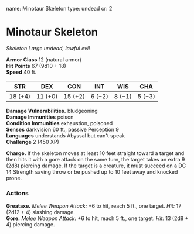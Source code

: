 name: Minotaur Skeleton
type: undead
cr: 2

# Minotaur Skeleton
_Skeleton Large undead, lawful evil_

**Armor Class** 12 (natural armor)    
**Hit Points** 67 (9d10 + 18)    
**Speed** 40 ft.

| STR     | DEX     | CON     | INT    | WIS    | CHA    |
|---------|---------|---------|--------|--------|--------| 
| 18 (+4) | 11 (+0) | 15 (+2) | 6 (−2) | 8 (−1) | 5 (−3) |

**Damage Vulnerabilities.** bludgeoning    
**Damage Immunities** poison    
**Condition Immunities** exhaustion, poisoned    
**Senses** darkvision 60 ft., passive Perception 9    
**Languages** understands Abyssal but can't speak    
**Challenge** 2 (450 XP) 

**Charge.** If the skeleton moves at least 10 feet straight toward a target and then hits it with a gore attack on the same turn, the target takes an extra 9 (2d8) piercing damage. If the target is a creature, it must succeed on a DC 14 Strength saving throw or be pushed up to 10 feet away and knocked prone. 

### Actions 
**Greataxe.** _Melee Weapon Attack:_ +6 to hit, reach 5 ft., one target. _Hit:_ 17 (2d12 + 4) slashing damage.    
**Gore.** _Melee Weapon Attack:_ +6 to hit, reach 5 ft., one target. _Hit:_ 13 (2d8 + 4) piercing damage.

